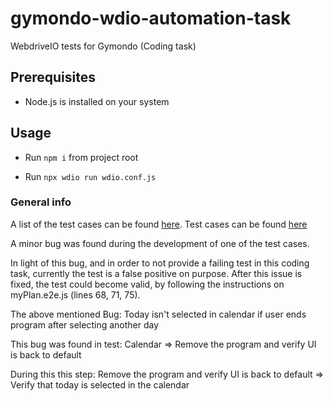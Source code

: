# gymondo-wdio-automation-task

WebdriveIO tests for Gymondo (Coding task)

## Prerequisites

- Node.js is installed on your system

## Usage

- Run `npm i` from project root

- Run `npx wdio run wdio.conf.js`

### General info

A list of the test cases can be found [here](./test_cases.txt).
Test cases can be found [here](./test/specs/myPlan.e2e.js)

A minor bug was found during the development of one of the test cases.

In light of this bug, and in order to not provide a failing test in this coding task, currently the test is a false positive on purpose.
After this issue is fixed, the test could become valid, by following the instructions on myPlan.e2e.js (lines 68, 71, 75).

The above mentioned Bug:
Today isn't selected in calendar if user ends program after selecting another day

This bug was found in test:
Calendar => Remove the program and verify UI is back to default

During this this step:
Remove the program and verify UI is back to default => Verify that today is selected in the calendar
